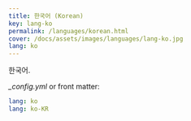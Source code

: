 ```yaml
---
title: 한국어 (Korean)
key: lang-ko
permalink: /languages/korean.html
cover: /docs/assets/images/languages/lang-ko.jpg
lang: ko
---
```


한국어.

<!-- more -->

*_config.yml* or front matter:

```yml
lang: ko
lang: ko-KR
```
